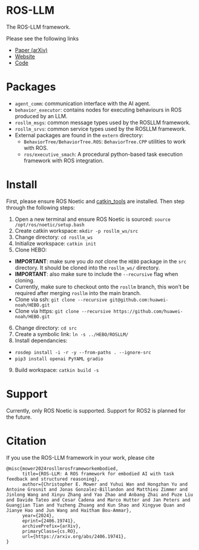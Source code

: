 # ROS-LLM

The ROS-LLM framework.

Please see the following links
* [Paper (arXiv)](https://arxiv.org/abs/2406.19741)
* [Website](https://rosllm.github.io/)
* [Code](https://github.com/huawei-noah/HEBO/tree/master/ROSLLM)

# Packages

* `agent_comm`: communication interface with the AI agent.
* `behavior_executor`: contains nodes for executing behaviours in ROS produced by an LLM.
* `rosllm_msgs`: common message types used by the ROSLLM framework.
* `rosllm_srvs`: common service types used by the ROSLLM framework.
* External packages are found in the `extern` directory:
  * `BehaviorTree/BehaviorTree.ROS`: `BehaviorTree.CPP` utilities to work with ROS.
  * `ros/executive_smach`: A procedural python-based task execution framework with ROS integration.

# Install

First, please ensure ROS Noetic and [catkin_tools](https://catkin-tools.readthedocs.io/en/latest/installing.html) are installed.
Then step through the following steps:
1. Open a new terminal and ensure ROS Noetic is sourced: `source /opt/ros/noetic/setup.bash`
2. Create catkin workspace: `mkdir -p rosllm_ws/src`
3. Change directory: `cd rosllm_ws`
4. Initialize workspace: `catkin init`
5. Clone HEBO:
  * **IMPORTANT**: make sure you *do not* clone the `HEBO` package in the `src` directory. It should be cloned into the `rosllm_ws/` directory.
  * **IMPORTANT**: also make sure to include the `--recursive` flag when cloning.
  * Currently, make sure to checkout onto the `rosllm` branch, this won't be required after merging `rosllm` into the main branch.
  * Clone via ssh: `git clone --recursive git@github.com:huawei-noah/HEBO.git` 
  * Clone via https: `git clone --recursive https://github.com/huawei-noah/HEBO.git`
6. Change directory: `cd src`
7. Create a symbolic link: `ln -s ../HEBO/ROSLLM/`
8. Install dependancies:
  * `rosdep install -i -r -y --from-paths . --ignore-src`
  * `pip3 install openai PyYAML gradio`
9. Build workspace: `catkin build -s`

# Support

Currently, only ROS Noetic is supported.
Support for ROS2 is planned for the future.

# Citation

If you use the ROS-LLM framework in your work, please cite
```
@misc{mower2024rosllmrosframeworkembodied,
      title={ROS-LLM: A ROS framework for embodied AI with task feedback and structured reasoning},
      author={Christopher E. Mower and Yuhui Wan and Hongzhan Yu and Antoine Grosnit and Jonas Gonzalez-Billandon and Matthieu Zimmer and Jinlong Wang and Xinyu Zhang and Yao Zhao and Anbang Zhai and Puze Liu and Davide Tateo and Cesar Cadena and Marco Hutter and Jan Peters and Guangjian Tian and Yuzheng Zhuang and Kun Shao and Xingyue Quan and Jianye Hao and Jun Wang and Haitham Bou-Ammar},
      year={2024},
      eprint={2406.19741},
      archivePrefix={arXiv},
      primaryClass={cs.RO},
      url={https://arxiv.org/abs/2406.19741},
}
```
